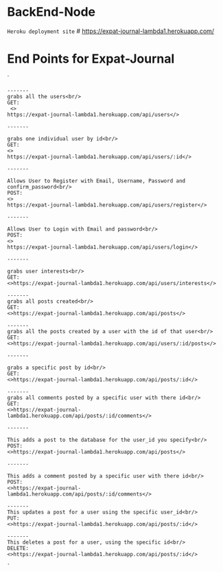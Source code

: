 # BackEnd-Node

`Heroku deployment site` # https://expat-journal-lambda1.herokuapp.com/

# End Points for Expat-Journal

`

    -------
    grabs all the users<br/>
    GET:
     <>
    https://expat-journal-lambda1.herokuapp.com/api/users</>

    -------

    grabs one individual user by id<br/>
    GET:
    <>
    https://expat-journal-lambda1.herokuapp.com/api/users/:id</>

    -------

    Allows User to Register with Email, Username, Password and confirm_password<br/>
    POST:
    <>
    https://expat-journal-lambda1.herokuapp.com/api/users/register</>

    -------

    Allows User to Login with Email and password<br/>
    POST:
    <>
    https://expat-journal-lambda1.herokuapp.com/api/users/login</>

    -------

    grabs user interests<br/>
    GET:
    <>https://expat-journal-lambda1.herokuapp.com/api/users/interests</>

    -------
    grabs all posts created<br/>
    GET:
    <>https://expat-journal-lambda1.herokuapp.com/api/posts</>

    -------
    grabs all the posts created by a user with the id of that user<br/>
    GET:
    <>https://expat-journal-lambda1.herokuapp.com/api/users/:id/posts</>

    -------

    grabs a specific post by id<br/>
    GET:
    <>https://expat-journal-lambda1.herokuapp.com/api/posts/:id</>

    -------
    grabs all comments posted by a specific user with there id<br/>
    GET:
    <>https://expat-journal-lambda1.herokuapp.com/api/posts/:id/comments</>

    -------

    This adds a post to the database for the user_id you specify<br/>
    POST:
    <>https://expat-journal-lambda1.herokuapp.com/api/posts</>

    -------

    This adds a comment posted by a specific user with there id<br/>
    POST:
    <>https://expat-journal-lambda1.herokuapp.com/api/posts/:id/comments</>

    -------
    This updates a post for a user using the specific user_id<br/>
    PUT:
    <>https://expat-journal-lambda1.herokuapp.com/api/posts/:id</>

    -------
    This deletes a post for a user, using the specific id<br/>
    DELETE:
    <>https://expat-journal-lambda1.herokuapp.com/api/posts/:id</>

    `
